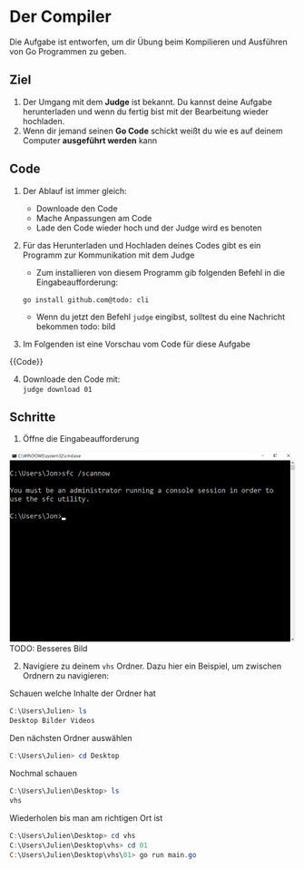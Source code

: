 # Der Compiler

Die Aufgabe ist entworfen, um dir Übung beim Kompilieren und Ausführen von Go Programmen zu geben.

## Ziel

1. Der Umgang mit dem **Judge** ist bekannt. Du kannst deine Aufgabe herunterladen und wenn du fertig bist mit der Bearbeitung wieder hochladen.
2. Wenn dir jemand seinen **Go Code** schickt weißt du wie es auf deinem Computer **ausgeführt werden** kann


## Code

1. Der Ablauf ist immer gleich: 
    - Downloade den Code
    - Mache Anpassungen am Code
    - Lade den Code wieder hoch und der Judge wird es benoten

2. Für das Herunterladen und Hochladen deines Codes gibt es ein Programm zur Kommunikation mit dem Judge
    - Zum installieren von diesem Programm gib folgenden Befehl in die Eingabeaufforderung:  
    ```
    go install github.com@todo: cli
    ```
    - Wenn du jetzt den Befehl `judge` eingibst, solltest du eine Nachricht bekommen
    todo: bild

3. Im Folgenden ist eine Vorschau vom Code für diese Aufgabe

{{Code}}

4. Downloade den Code mit:   
`judge download 01`


## Schritte

1. Öffne die Eingabeaufforderung

![img](/tasks/01/image.png) TODO: Besseres Bild

2. Navigiere zu deinem `vhs` Ordner. Dazu hier ein Beispiel, um zwischen Ordnern zu navigieren:

Schauen welche Inhalte der Ordner hat
```powershell
C:\Users\Julien> ls
Desktop Bilder Videos
```

Den nächsten Ordner auswählen
```powershell
C:\Users\Julien> cd Desktop
```

Nochmal schauen
```powershell
C:\Users\Julien\Desktop> ls
vhs 
```

Wiederholen bis man am richtigen Ort ist
```powershell
C:\Users\Julien\Desktop> cd vhs
C:\Users\Julien\Desktop\vhs> cd 01
C:\Users\Julien\Desktop\vhs\01> go run main.go
```

